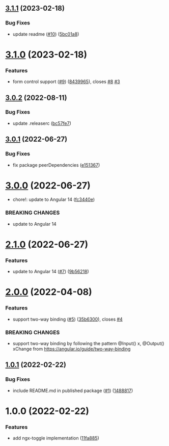 ## [3.1.1](https://github.com/bobbyg603/ngx-toggle/compare/v3.1.0...v3.1.1) (2023-02-18)


### Bug Fixes

* update readme ([#10](https://github.com/bobbyg603/ngx-toggle/issues/10)) ([5bc01a8](https://github.com/bobbyg603/ngx-toggle/commit/5bc01a8ad18dfdba26d6e8f878829726e84cc321))

# [3.1.0](https://github.com/bobbyg603/ngx-toggle/compare/v3.0.2...v3.1.0) (2023-02-18)


### Features

* form control support ([#9](https://github.com/bobbyg603/ngx-toggle/issues/9)) ([8439965](https://github.com/bobbyg603/ngx-toggle/commit/84399652d8f82c4ae6e363e972df95c57735afca)), closes [#8](https://github.com/bobbyg603/ngx-toggle/issues/8) [#3](https://github.com/bobbyg603/ngx-toggle/issues/3)

## [3.0.2](https://github.com/bobbyg603/ngx-toggle/compare/v3.0.1...v3.0.2) (2022-08-11)


### Bug Fixes

* update .releaserc ([bc57fe7](https://github.com/bobbyg603/ngx-toggle/commit/bc57fe7a7870a7fe5c8bf1a8315567cfd9a0ec76))

## [3.0.1](https://github.com/bobbyg603/ngx-toggle/compare/v3.0.0...v3.0.1) (2022-06-27)


### Bug Fixes

* fix package peerDependencies ([e151367](https://github.com/bobbyg603/ngx-toggle/commit/e151367d083e49a2e9a61a1d952a1753a91e7750))

# [3.0.0](https://github.com/bobbyg603/ngx-toggle/compare/v2.1.0...v3.0.0) (2022-06-27)


* chore!: update to Angular 14 ([fc3440e](https://github.com/bobbyg603/ngx-toggle/commit/fc3440e13dcacdd10504a5e66548933a8289570d))


### BREAKING CHANGES

* update to Angular 14

# [2.1.0](https://github.com/bobbyg603/ngx-toggle/compare/v2.0.0...v2.1.0) (2022-06-27)


### Features

* update to Angular 14 ([#7](https://github.com/bobbyg603/ngx-toggle/issues/7)) ([9b56218](https://github.com/bobbyg603/ngx-toggle/commit/9b5621805a9b952a4a6e69fc7b4688065a9b5da7))

# [2.0.0](https://github.com/bobbyg603/ngx-toggle/compare/v1.0.1...v2.0.0) (2022-04-08)


### Features

* support two-way binding ([#5](https://github.com/bobbyg603/ngx-toggle/issues/5)) ([35b6300](https://github.com/bobbyg603/ngx-toggle/commit/35b6300038e6a80474fb25eae5164ffb8f574dfd)), closes [#4](https://github.com/bobbyg603/ngx-toggle/issues/4)


### BREAKING CHANGES

* support two-way binding by following the pattern @Input() x, @Output() xChange from https://angular.io/guide/two-way-binding

## [1.0.1](https://github.com/bobbyg603/ngx-toggle/compare/v1.0.0...v1.0.1) (2022-02-22)


### Bug Fixes

* include README.md in published package ([#1](https://github.com/bobbyg603/ngx-toggle/issues/1)) ([1488817](https://github.com/bobbyg603/ngx-toggle/commit/1488817196e0bef73f479885a9274f6c48d0bafd))

# 1.0.0 (2022-02-22)


### Features

* add ngx-toggle implementation ([11fa885](https://github.com/bobbyg603/ngx-toggle/commit/11fa8854ccca98cf834ce9a3ea35bda114002c5e))
